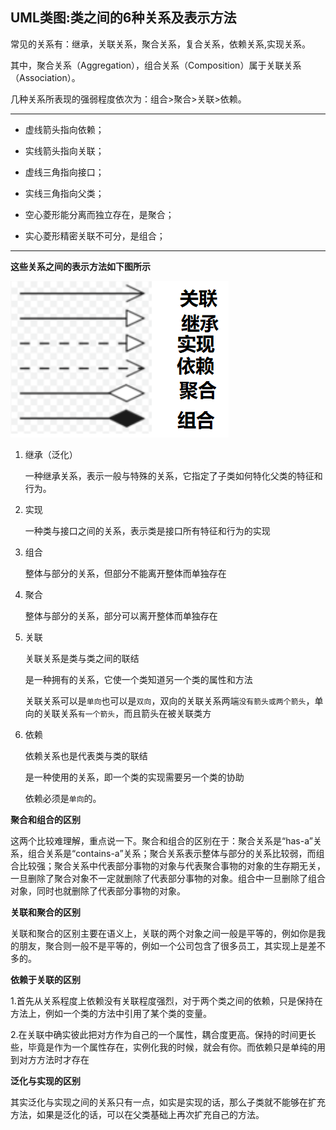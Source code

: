 ## UML类图:类之间的6种关系及表示方法

常见的关系有：继承，关联关系，聚合关系，复合关系，依赖关系,实现关系。

其中，聚合关系（Aggregation），组合关系（Composition）属于关联关系（Association）。

几种关系所表现的强弱程度依次为：组合>聚合>关联>依赖。

---

+ 虚线箭头指向依赖；

+ 实线箭头指向关联；

+ 虚线三角指向接口；

+ 实线三角指向父类；

+ 空心菱形能分离而独立存在，是聚合；

+ 实心菱形精密关联不可分，是组合；

---

**这些关系之间的表示方法如下图所示**

![pic](..\README\pic.jpg)

1. 继承（泛化）

   一种继承关系，表示一般与特殊的关系，它指定了子类如何特化父类的特征和行为。

2. 实现

   一种类与接口之间的关系，表示类是接口所有特征和行为的实现

3. 组合

   整体与部分的关系，但部分不能离开整体而单独存在

4. 聚合

   整体与部分的关系，部分可以离开整体而单独存在

5. 关联

   关联关系是类与类之间的联结 

   是一种拥有的关系，它使一个类知道另一个类的属性和方法

   关联关系可以是`单向`也可以是`双向`，双向的关联关系两端`没有箭头或两个箭头`，单向的关联关系`有一个箭头`，而且箭头在被关联类方

6. 依赖

   依赖关系也是代表类与类的联结 

   是一种使用的关系，即一个类的实现需要另一个类的协助

   依赖必须是`单向`的。 

**聚合和组合的区别**

这两个比较难理解，重点说一下。聚合和组合的区别在于：聚合关系是“has-a”关系，组合关系是“contains-a”关系；聚合关系表示整体与部分的关系比较弱，而组合比较强；聚合关系中代表部分事物的对象与代表聚合事物的对象的生存期无关，一旦删除了聚合对象不一定就删除了代表部分事物的对象。组合中一旦删除了组合对象，同时也就删除了代表部分事物的对象。 

**关联和聚合的区别**

关联和聚合的区别主要在语义上，关联的两个对象之间一般是平等的，例如你是我的朋友，聚合则一般不是平等的，例如一个公司包含了很多员工，其实现上是差不多的。  

**依赖于关联的区别**

1.首先从关系程度上依赖没有关联程度强烈，对于两个类之间的依赖，只是保持在方法上，例如一个类的方法中引用了某个类的变量。

2.在关联中确实彼此把对方作为自己的一个属性，耦合度更高。保持的时间更长些，毕竟是作为一个属性存在，实例化我的时候，就会有你。而依赖只是单纯的用到对方方法时才存在

**泛化与实现的区别**

其实泛化与实现之间的关系只有一点，如实是实现的话，那么子类就不能够在扩充方法，如果是泛化的话，可以在父类基础上再次扩充自己的方法。